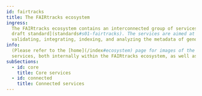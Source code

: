 ```yaml
---
id: fairtracks
title: The FAIRtracks ecosystem
ingress:
  The FAIRtracks ecosystem contains an interconnected group of services built around [the FAIRtracks
  draft standard](standards#s01-fairtracks). The services are aimed at gathering, curating,
  validating, integrating, indexing, and analyzing the metadata of genomic tracks.
info:
  (Please refer to the [home](/index#ecosystem) page for images of the interconnections between the
  services, both internally within the FAIRtracks ecosystem, as well as to external services.)
subSections:
  - id: core
    title: Core services
  - id: connected
    title: Connected services
---
```

